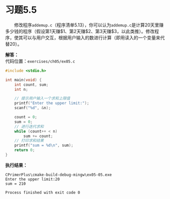 # 习题5.5

&emsp;&emsp;修改程序`addemup.c`（程序清单5.13），你可以认为`addemup.c`是计算20天里赚多少钱的程序（假设第1天赚\$1、第2天赚\$2、第3天赚\$3，以此类推）。修改程序，使其可以与用户交互，根据用户输入的数进行计算（即用读入的一个变量来代替20）。

**解答：**  
代码位置：`exercises/ch05/ex05.c`
```c
#include <stdio.h>

int main(void) {
    int count, sum;
    int n;

    // 提示用户输入一个求和上限值
    printf("Enter the upper limit:");
    scanf("%d", &n);

    count = 0;
    sum = 0;
    // 进行迭代求和
    while (count++ < n)
        sum += count;
    // 打印求和结果
    printf("sum = %d\n", sum);
    return 0;
}
```

**执行结果：**
```
CPrimerPlus\cmake-build-debug-mingw\ex05-05.exe
Enter the upper limit:20
sum = 210

Process finished with exit code 0
```